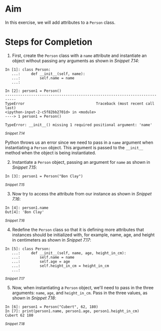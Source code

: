 <!-- practice -->

# Aim

In this exercise, we will add attributes to a `Person` class.

# Steps for Completion

1. First, create the `Person` class with a `name` attribute and instantiate an object without passing any arguments as shown in _Snippet 7.14_:

```
In [1]: class Person:
   ...:     def __init__(self, name):
   ...:         self.name = name
   ...:

In [2]: person1 = Person()
---------------------------------------------------------------------------
TypeError                                 Traceback (most recent call last)
<ipython-input-2-c5f82bb2701d> in <module>
----> 1 person1 = Person()

TypeError: __init__() missing 1 required positional argument: 'name'
```

<sup>_Snippet 7.14_</sup>

Python throws us an error since we need to pass in a `name` argument when instantiating a `Person` object. This argument is passed to the `__init__` method when the object is being instantiated.

2. Instantiate a `Person` object, passing an argument for `name` as shown in _Snippet 7.15_:

```
In [3]: person1 = Person("Bon Clay")
```

<sup>_Snippet 7.15_</sup>

3. Now try to access the attribute from our instance as shown in _Snippet 7.16_:

```
In [4]: person1.name
Out[4]: 'Bon Clay'
```

<sup>_Snippet 7.16_</sup>

4.  Redefine the `Person` class so that it is defining more attributes that instances should be initialized with, for example, name, age, and height in centimeters as shown in _Snippet 7.17_:

```
In [5]: class Person:
   ...:     def __init__(self, name, age, height_in_cm):
   ...:         self.name = name
   ...:         self.age = age
   ...:         self.height_in_cm = height_in_cm
   ...:
```

<sup>_Snippet 7.17_</sup>

5. Now, when instantiating a `Person` object, we'll need to pass in the three arguments: `name`, `age`, and `height_in_cm`. Pass in the three values, as shown in _Snippet 7.18_:

```
In [6]: person1 = Person("Cubert", 62, 180)
In [7]: print(person1.name, person1.age, person1.height_in_cm)
Cubert 62 180
```

<sup>_Snippet 7.18_</sup>
